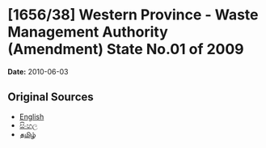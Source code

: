 # [1656/38] Western Province - Waste Management Authority (Amendment) State No.01 of 2009

**Date:** 2010-06-03

## Original Sources

- [English](https://documents.gov.lk/view/extra-gazettes/2010/6/1656-38_E.pdf)
- [සිංහල](https://documents.gov.lk/view/extra-gazettes/2010/6/1656-38_S.pdf)
- [தமிழ்](https://documents.gov.lk/view/extra-gazettes/2010/6/1656-38_T.pdf)
